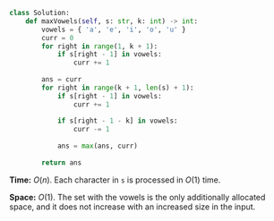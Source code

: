 ```python
class Solution:
    def maxVowels(self, s: str, k: int) -> int:
        vowels = { 'a', 'e', 'i', 'o', 'u' }
        curr = 0
        for right in range(1, k + 1):
            if s[right - 1] in vowels:
                curr += 1
                
        ans = curr
        for right in range(k + 1, len(s) + 1):
            if s[right - 1] in vowels:
                curr += 1
                
            if s[right - 1 - k] in vowels:
                curr -= 1
                
            ans = max(ans, curr)
            
        return ans
```

**Time:** $O(n)$. Each character in `s` is processed in $O(1)$ time.

**Space:** $O(1)$. The set with the vowels is the only additionally allocated space, and it does not increase with an increased size in the input.